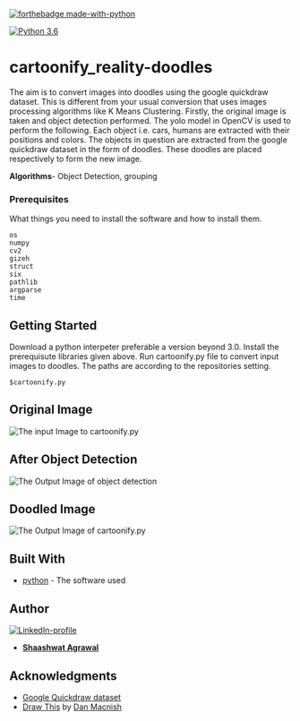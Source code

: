[![forthebadge made-with-python](http://ForTheBadge.com/images/badges/made-with-python.svg)](https://www.python.org/)

[![Python 3.6](https://img.shields.io/badge/python-3.6-green.svg)](https://www.python.org/downloads/release/python-360/) 

# cartoonify_reality-doodles

The aim is to convert images into doodles using the google quickdraw dataset. This is different from your usual conversion that uses images processing algorithms like K Means Clustering. Firstly, the original image is taken and object detection performed. The yolo model in OpenCV is used to perform the following. Each object i.e. cars, humans are extracted with their positions and colors. The objects in question are extracted from the google quickdraw dataset in the form of doodles. These doodles are placed respectively to form the new image.

**Algorithms**- Object Detection, grouping

### Prerequisites

What things you need to install the software and how to install them.

```
os 
numpy 
cv2
gizeh
struct
six 
pathlib
argparse
time
```

## Getting Started

Download a python interpeter preferable a version beyond 3.0. Install the prerequisute libraries given above. Run cartoonify.py file to convert input images to doodles. The paths are according to the repositories setting. 

```        
$cartoonify.py
```
## Original Image
![The input Image to cartoonify.py]()

## After Object Detection
![The Output Image of object detection]()

## Doodled Image
![The Output Image of cartoonify.py]()

## Built With

* [python](https://www.python.org/) - The software used
## Author
[![LinkedIn-profile](https://img.shields.io/badge/LinkedIn-Profile-teal.svg)](https://www.linkedin.com/in/shaashwat-agrawal-1904a117a/)

* [**Shaashwat Agrawal**](https://github.com/Shaashwat05) 


## Acknowledgments

* [Google Quickdraw dataset](https://quickdraw.withgoogle.com/data)
*  [Draw This](https://danmacnish.com/drawthis/) by [Dan Macnish](https://danmacnish.com/)

<!--## Documentation--->

<!----The entire documentation and explanation of code as well as concepts can be found in this article: https://iot4beginners.com/cartoonize-reality-with-opencv-and-raspberry-pi/--->



